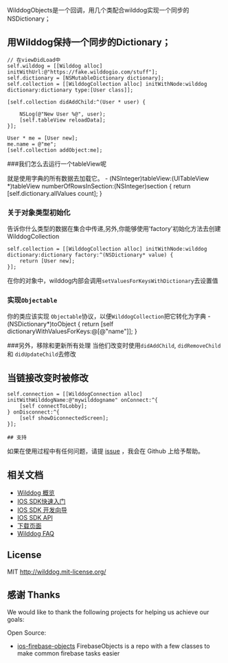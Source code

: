WilddogObjects是一个回调，用几个类配合wilddog实现一个同步的NSDictionary；

用Wilddog保持一个同步的Dictionary；
-------------------------------------------------------------

    // 在viewDidLoad中
    self.wilddog = [[Wilddog alloc] initWithUrl:@"https://fake.wilddogio.com/stuff"];
    self.dictionary = [NSMutableDictionary dictionary];
    self.collection = [[WilddogCollection alloc] initWithNode:wilddog dictionary:dictionary type:[User class]];
    
    [self.collection didAddChild:^(User * user) {

        NSLog(@"New User %@", user);
        [self.tableView reloadData];
    }];
    
    User * me = [User new];
    me.name = @"me";
    [self.collection addObject:me];
    
###我们怎么去运行一个tableView呢

就是使用字典的所有数据去加载它。
    - (NSInteger)tableView:(UITableView *)tableView numberOfRowsInSection:(NSInteger)section
    {
        return [self.dictionary.allValues count];
    }


### 关于对象类型初始化

告诉你什么类型的数据在集合中传递,另外,你能够使用'factory'初始化方法去创建WilddogCollection

    self.collection = [[WilddogCollection alloc] initWithNode:wilddog dictionary:dictionary factory:^(NSDictionary* value) {
        return [User new];
    }];
    
在你的对象中，wilddog内部会调用`setValuesForKeysWithDictionary`去设置值
### 实现`Objectable`
你的类应该实现 `Objectable`协议，以便`WilddogCollection`把它转化为字典
    -(NSDictionary*)toObject {
        return [self dictionaryWithValuesForKeys:@[@"name"]];
    }
    
###另外，移除和更新所有处理
当他们改变时使用`didAddChild`, `didRemoveChild` 和 `didUpdateChild`去修改

当链接改变时被修改
-------------------------------------------------------

    self.connection = [[WilddogConnection alloc] initWithWilddogName:@"mywilddogname" onConnect:^{
        [self connectToLobby];
    } onDisconnect:^{
        [self showDiconnectedScreen];
    }];
    
    ## 支持
如果在使用过程中有任何问题，请提 [issue](https://github.com/WildDogTeam/demo-ios-objects/issues) ，我会在 Github 上给予帮助。

## 相关文档

* [Wilddog 概览](https://z.wilddog.com/overview/guide)
* [IOS SDK快速入门](https://z.wilddog.com/ios/quickstart)
* [IOS SDK 开发向导](https://z.wilddog.com/ios/guide/1)
* [IOS SDK API](https://z.wilddog.com/ios/api)
* [下载页面](https://www.wilddog.com/download/)
* [Wilddog FAQ](https://z.wilddog.com/faq/qa)


## License
MIT
http://wilddog.mit-license.org/

## 感谢 Thanks

We would like to thank the following projects for helping us achieve our goals:

Open Source:

* [ios-firebase-objects](https://github.com/seanhess/ios-firebase-objects) FirebaseObjects is a repo with a few classes to make common firebase tasks easier
